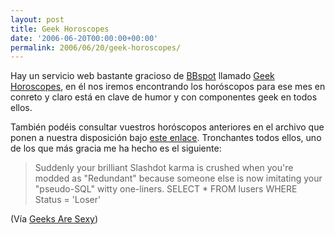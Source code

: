 ```yaml
---
layout: post
title: Geek Horoscopes
date: '2006-06-20T00:00:00+00:00'
permalink: 2006/06/20/geek-horoscopes/
---
```

<a href="http://www.bbspot.com/News/2006/06/horoscopes_20060609.html"><img style="float:right; margin:0 0 10px 10px;cursor:pointer; cursor:hand;" src="http://photos1.blogger.com/blogger/6639/1972/320/geek_big.jpg" border="0" alt="" /></a>Hay un servicio web bastante gracioso de <a href="http://www.bbspot.com">BBspot</a> llamado <a href="http://www.bbspot.com/News/2006/06/horoscopes_20060609.html">Geek Horoscopes</a>, en él nos iremos encontrando los horóscopos para ese mes en conreto y claro está en clave de humor y con componentes geek en todos ellos.

También podéis consultar vuestros horóscopos anteriores en el archivo que ponen a nuestra disposición bajo <a href="http://www.bbspot.com/archives/index_horoscopes.html">este enlace</a>. Tronchantes todos ellos, uno de los que más gracia me ha hecho es el siguiente:
<blockquote>Suddenly your brilliant Slashdot karma is crushed when you're modded as "Redundant" because someone else is now imitating your "pseudo-SQL" witty one-liners.
SELECT * FROM lusers WHERE Status = 'Loser'</blockquote>

(Vía <a href="http://geeksaresexy.blogspot.com/2006/06/monday-morning-humor-your-monthly-geek.html">Geeks Are Sexy</a>)
